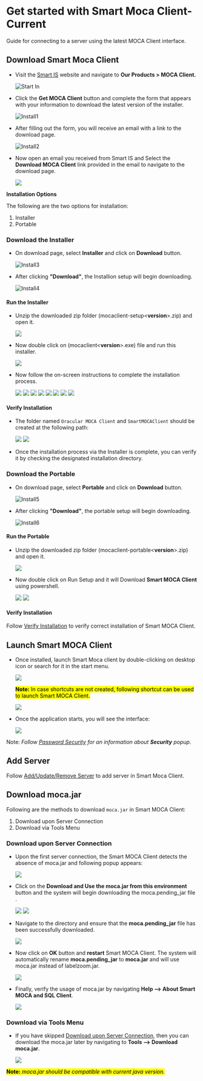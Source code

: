 # Get started with Smart Moca Client-Current

Guide for connecting to a server using the latest MOCA Client interface.

## Download Smart Moca Client
       
- Visit the [Smart IS](https://www.smart-is.com/what-we-do/smart-product/smart-is-moca-client/) website and navigate to **Our Products > MOCA Client.**
       
  ![Start In](../.attachments/StartIn.png)

- Click the **Get MOCA Client** button and complete the form that appears with your information to download the latest version of the installer.

  ![Install1](../.attachments/install1.png)

- After filling out the form, you will receive an email with a link to the download page.

  ![Install2](../.attachments/install2.png)

- Now open an email you received from Smart IS and Select the **Download MOCA Client** link provided in the email to navigate to the download page.

  ![](../.attachments/run027.png)

**Installation Options**
  
The following are the two options for installation: 

1. Installer
2. Portable 

### Download the Installer
  
- On download page, select **Installer** and click on **Download** button.

  ![Install3](../.attachments/Installerwebview.png)

- After clicking **"Download"**, the Installion setup will begin downloading.

  ![Install4](../.attachments/install4.png)

#### Run the Installer
   
- Unzip the downloaded zip folder (mocaclient-setup<**version**>.zip) and open it.
 
  ![](../.attachments/run001.png)
 
- Now double click on (mocaclient<**version**>.exe) file and run this installer.

  ![](../.attachments/run002.png)

- Now follow the on-screen instructions to complete the installation process.

  ![](../.attachments/run003.png)
  ![](../.attachments/run004.png)
  ![](../.attachments/run005.png)
  ![](../.attachments/run006.png)
  ![](../.attachments/run007.png)
  ![](../.attachments/run008.png)
  ![](../.attachments/run009.png) 
  ![](../.attachments/run010.png) 
 
#### Verify Installation

- The folder named `Oracular MOCA Client` and `SmartMOCAClient` should be created at the following path:

  ![](../.attachments/run011.png)
  ![](../.attachments/run012.png)

- Once the installation process via the Installer is complete, you can verify it by checking the designated installation directory.

### Download the Portable 

- On download page, select **Portable** and click on **Download** button.

  ![Install5](../.attachments/Portablewebview.png)

- After clicking **"Download"**, the portable setup will begin downloading.
  
  ![Install6](../.attachments/run022.png)

#### Run the Portable

- Unzip the downloaded zip folder (mocaclient-portable<**version**>.zip) and open it.
   
  ![](../.attachments/run023.png)

- Now double click on Run Setup and it will Download **Smart MOCA Client** using powershell.

  ![](../.attachments/run024.png)
  ![](../.attachments/run025.png)

#### Verify Installation

Follow [Verify Installation](#verify-installation) to verify correct installation of Smart MOCA Client.
  
## Launch Smart MOCA Client
   
- Once installed, launch Smart Moca client by double-clicking on desktop icon or search for it in the start menu.

  ![](../.attachments/run013.png)

  <mark>**Note:** In case shortcuts are not created, following shortcut can be used to launch Smart MOCA Client.</mark>

   ![](../.attachments/run026.png)

- Once the application starts, you will see the interface:

  ![](../.attachments/run014.png)

Note: *Follow [Password Security](../connections.md) for an information about **Security** popup*.

## Add Server

Follow [Add/Update/Remove Server](../connections.md) to add server in Smart Moca Client.


## Download moca.jar

Following are the methods to download `moca.jar` in Smart MOCA Client:

1. Download upon Server Connection
2. Download via Tools Menu


### Download upon Server Connection

- Upon the first server connection, the Smart MOCA Client detects the absence of moca.jar and following popup appears:

  ![](../.attachments/run015.png)

- Click on the **Download and Use the moca.jar from this environment** button and the system will begin downloading the moca.pending_jar file .

  ![](../.attachments/run016.png)
  ![](../.attachments/run017.png)

- Navigate to the directory and ensure that the **moca.pending_jar** file has been successfully downloaded.

  ![](../.attachments/run018.png)

- Now click on **OK** button and **restart** Smart MOCA Client. The system will automatically rename **moca.pending_jar** to **moca.jar** and will use moca.jar instead of labelzoom.jar.

  ![](../.attachments/run020.png)

- Finally, verify the usage of moca.jar by navigating **Help --> About Smart MOCA and SQL Client**.

  ![](../.attachments/run019.png)

### Download via Tools Menu

- If you have skipped [Download upon Server Connection](#download-upon-server-connection), then you can download the moca.jar later by navigating to **Tools --> Download moca.jar**.

  ![](../.attachments/run021.png)

<mark>**Note:** *moca.jar should be compatible with current java version.*</mark>